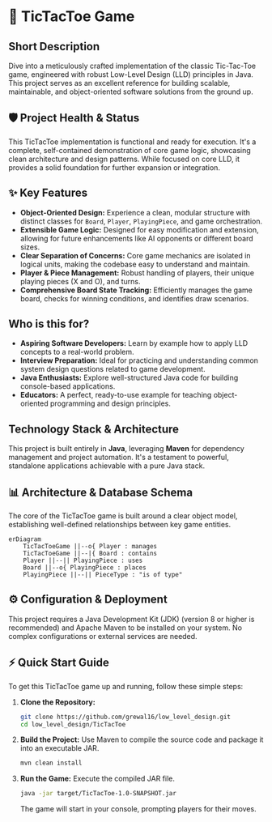 # 🚀 TicTacToe Game

## Short Description
Dive into a meticulously crafted implementation of the classic Tic-Tac-Toe game, engineered with robust Low-Level Design (LLD) principles in Java. This project serves as an excellent reference for building scalable, maintainable, and object-oriented software solutions from the ground up.

## 🛡️ Project Health & Status
This TicTacToe implementation is functional and ready for execution. It's a complete, self-contained demonstration of core game logic, showcasing clean architecture and design patterns. While focused on core LLD, it provides a solid foundation for further expansion or integration.

## ✨ Key Features
*   **Object-Oriented Design:** Experience a clean, modular structure with distinct classes for `Board`, `Player`, `PlayingPiece`, and game orchestration.
*   **Extensible Game Logic:** Designed for easy modification and extension, allowing for future enhancements like AI opponents or different board sizes.
*   **Clear Separation of Concerns:** Core game mechanics are isolated in logical units, making the codebase easy to understand and maintain.
*   **Player & Piece Management:** Robust handling of players, their unique playing pieces (X and O), and turns.
*   **Comprehensive Board State Tracking:** Efficiently manages the game board, checks for winning conditions, and identifies draw scenarios.

## Who is this for?
*   **Aspiring Software Developers:** Learn by example how to apply LLD concepts to a real-world problem.
*   **Interview Preparation:** Ideal for practicing and understanding common system design questions related to game development.
*   **Java Enthusiasts:** Explore well-structured Java code for building console-based applications.
*   **Educators:** A perfect, ready-to-use example for teaching object-oriented programming and design principles.

## Technology Stack & Architecture
This project is built entirely in **Java**, leveraging **Maven** for dependency management and project automation. It's a testament to powerful, standalone applications achievable with a pure Java stack.

## 📊 Architecture & Database Schema
The core of the TicTacToe game is built around a clear object model, establishing well-defined relationships between key game entities.

```mermaid
erDiagram
    TicTacToeGame ||--o{ Player : manages
    TicTacToeGame ||--|{ Board : contains
    Player ||--|| PlayingPiece : uses
    Board ||--o{ PlayingPiece : places
    PlayingPiece ||--|| PieceType : "is of type"
```

## ⚙️ Configuration & Deployment
This project requires a Java Development Kit (JDK) (version 8 or higher is recommended) and Apache Maven to be installed on your system. No complex configurations or external services are needed.

## ⚡ Quick Start Guide

To get this TicTacToe game up and running, follow these simple steps:

1.  **Clone the Repository:**
    ```bash
    git clone https://github.com/grewal16/low_level_design.git
    cd low_level_design/TicTacToe
    ```
2.  **Build the Project:**
    Use Maven to compile the source code and package it into an executable JAR.
    ```bash
    mvn clean install
    ```
3.  **Run the Game:**
    Execute the compiled JAR file.
    ```bash
    java -jar target/TicTacToe-1.0-SNAPSHOT.jar
    ```
    The game will start in your console, prompting players for their moves.